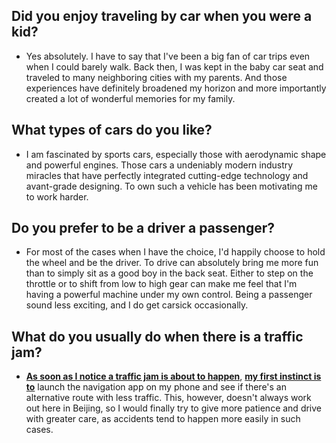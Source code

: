## Did you enjoy traveling by car when you were a kid?
- Yes absolutely. I have to say that I've been a big fan of car trips even when I could barely walk. Back then, I was kept in the baby car seat and traveled to many neighboring cities with my parents. And those experiences have definitely broadened my horizon and more importantly created a lot of wonderful memories for my family.
## What types of cars do you like?
- I am fascinated by sports cars, especially those with aerodynamic shape and powerful engines. Those cars a undeniably modern industry miracles that have perfectly integrated cutting-edge technology and avant-grade designing. To own such a vehicle has been motivating me to work harder. 
## Do you prefer to be a driver a passenger?
- For most of the cases when I have the choice, I'd happily choose to hold the wheel and be the driver. To drive can absolutely bring me more fun than to simply sit as a good boy in the back seat. Either to step on the throttle or to shift from low to high gear can make me feel that I'm having a powerful machine under my own control. Being a passenger sound less exciting, and I do get carsick occasionally.

## What do you usually do when there is a traffic jam?
- <b><u>As soon as I notice a traffic jam is about to happen</u></b>, <b><u>my first instinct is to</u></b> launch the navigation app on my phone and see if there's an alternative route with less traffic. This, however, doesn't always work out here in Beijing, so I would finally try to give more patience and drive with greater care, as accidents tend to happen more easily in such cases.
